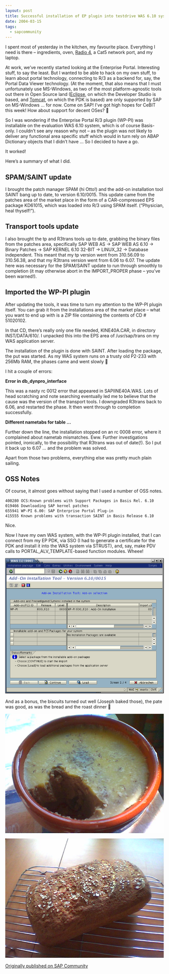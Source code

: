 ```yaml
---
layout: post
title: Successful installation of EP plugin into testdrive WAS 6.10 system
date: 2004-03-15
tags:
  - sapcommunity
---
```

I spent most of yesterday in the kitchen, my favourite place. Everything I need is there – ingredients, oven, [Radio 4](http://www.bbc.co.uk/radio4/), a Cat5 network port, and my laptop.

At work, we’ve recently started looking at the Enterprise Portal. Interesting stuff, to say the least. But I wanted to be able to hack on my own stuff, to learn about portal technology, connecting to R/3 as a backend for, say, the Portal Data Viewer technology. (At the moment, that also means that I must unfortunately use MS-Windows, as two of the most platform-agnostic tools out there in Open Source land ([Eclipse](https://www.eclipse.org/), on which the Developer Studio is based, and [Tomcat](https://tomcat.apache.org/index.html), on which the PDK is based) are only supported by SAP on MS-Windows … for now. Come on SAP! I’ve got high hopes for CeBIT this week! How about support for decent OSes? 🙂

So I was wondering if the Enterprise Portal R/3 plugin (WP-PI) was installable on the evaluation WAS 6.10 system, which is of course Basis-only. I couldn’t see any reason why not – as the plugin was not likely to deliver any functional area specific stuff which would in turn rely on ABAP Dictionary objects that I didn’t have … So I decided to have a go.

It worked!

Here’s a summary of what I did.

## SPAM/SAINT update

I brought the patch manager SPAM (hi Otto!) and the add-on installation tool SAINT bang up to date, to version 6.10/0015. This update came from the patches area of the market place in the form of a CAR-compressed EPS package KD61015, which was loaded into R/3 using SPAM itself. (“Physician, heal thyself!”).

## Transport tools update

I also brought the tp and R3trans tools up to date, grabbing the binary files from the patches area, specifically SAP WEB AS -> SAP WEB AS 6.10 -> Binary Patches -> SAP KERNEL 6.10 32-BIT -> LINUX_32 -> Database independent. This meant that my tp version went from 310.56.09 to 310.56.38, and that my R3trans version went from 6.06 to 6.07. The update here was necessary for the SPAM/SAINT update to run through smoothly to completion (it may otherwise abort in the IMPORT_PROPER phase – you’ve been warned!).

## Imported the WP-PI plugin

After updating the tools, it was time to turn my attention to the WP-PI plugin itself. You can grab it from the installations area of the market place – what you want to end up with is a ZIP file containing the contents of CD # 51020102.

In that CD, there’s really only one file needed, KINE40A.CAR, in directory INST/DATA/610/. I unpacked this into the EPS area of /usr/sap/trans on my WAS application server.

The installation of the plugin is done with SAINT. After loading the package, the put was started. As my WAS system runs on a trusty old P2-233 with 256Mb RAM, the phases came and went slowly 🙂

I hit a couple of errors:

**Error in db_dynpro_interface**

This was a nasty rc 0012 error that appeared in SAPIINE40A.WAS. Lots of head scratching and note searching eventually led me to believe that the cause was the version of the transport tools. I downgraded R3trans back to 6.06, and restarted the phase. It then went through to completion successfully.

**Different nametabs for table …**

Further down the line, the installation stopped on an rc 0008 error, where it complained about nametab mismatches. Eww. Further investigations pointed, ironically, to the possibility that R3trans was out of date(!). So I put it back up to 6.07 … and the problem was solved.

Apart from those two problems, everything else was pretty much plain sailing.

## OSS Notes

Of course, it almost goes without saying that I used a number of OSS notes.

```text
400280 OCS:Known problems with Support Packages in Basis Rel. 6.10
019466 Downloading SAP kernel patches
655941 WP-PI 6.00: SAP Enterprise Portal Plug-in
415555 Known problems with transaction SAINT in Basis Release 6.10
```

Nice.

Now I have my own WAS system, with the WP-PI plugin installed, that I can connect from my EP PDK, via SSO (I had to generate a certificate for the PDK and install it into the WAS system via STRUST), and, say, make PDV calls to PORTAL_ALV_TEMPLATE-based function modules. Wheee!

![SAINT on WAS](/images/2004/03/WasSaint.png)

And as a bonus, the biscuits turned out well (Joseph baked those), the pate was good, as was the bread and the roast dinner 🙂

![Liver pate](/images/2004/03/LiverPate.jpg)

![Rye bread](/images/2004/03/RyeBread.jpg)

[Originally published on SAP Community](https://blogs.sap.com/2004/03/15/successful-installation-of-ep-plugin-into-testdrive-was-610-system/)
